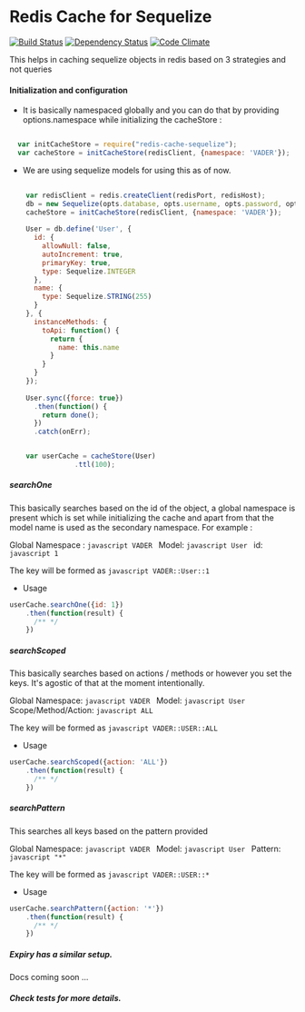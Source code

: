 # Redis Cache for Sequelize

[![Build Status](https://travis-ci.org/sladebot/redis-cache-sequelize.svg?branch=master)](https://travis-ci.org/sladebot/redis-cache-sequelize) [![Dependency Status](https://david-dm.org/sladebot/redis-cache-sequelize.svg)](https://david-dm.org/sladebot/redis-cache-sequelize.svg) [![Code Climate](https://codeclimate.com/github/sladebot/redis-cache-sequelize/badges/gpa.svg)](https://codeclimate.com/github/sladebot/redis-cache-sequelize)


This helps in caching sequelize objects in redis based on 3 strategies and not queries


#### Initialization and configuration

- It is basically namespaced globally and you can do that by providing options.namespace while initializing the cacheStore :

```javascript

  var initCacheStore = require("redis-cache-sequelize");
  var cacheStore = initCacheStore(redisClient, {namespace: 'VADER'});

```

- We are using sequelize models for using this as of now.

```javascript
	
	var redisClient = redis.createClient(redisPort, redisHost);
    db = new Sequelize(opts.database, opts.username, opts.password, opts);
    cacheStore = initCacheStore(redisClient, {namespace: 'VADER'});
    
    User = db.define('User', {
      id: {
        allowNull: false,
        autoIncrement: true,
        primaryKey: true,
        type: Sequelize.INTEGER
      }, 
      name: {
        type: Sequelize.STRING(255)
      }
    }, {
      instanceMethods: {
        toApi: function() {
          return {
            name: this.name
          }
        }
      }
    });
    
    User.sync({force: true})
      .then(function() {
        return done();
      })
      .catch(onErr);


	var userCache = cacheStore(User)
                .ttl(100);

```

##### searchOne

This basically searches based on the id of the object, a global namespace is present which is set while initializing the cache and apart from that the model name is used as the secondary namespace. For example : 

Global Namespace : ```javascript VADER ```
Model: ```javascript User ```
id: ```javascript 1 ```

The key will be formed as ```javascript VADER::User::1 ```

- Usage

```javascript
userCache.searchOne({id: 1})
    .then(function(result) {  
      /** */
    })
```

##### searchScoped

This basically searches based on actions / methods or however you set the keys. It's agostic of that at the moment intentionally.

Global Namespace:    ```javascript VADER ```
Model:               ```javascript User ```
Scope/Method/Action: ```javascript ALL ```

The key will be formed as ```javascript VADER::USER::ALL ```

- Usage

```javascript
userCache.searchScoped({action: 'ALL'})
    .then(function(result) {  
      /** */
    })
```

##### searchPattern

This searches all keys based on the pattern provided

Global Namespace:    ```javascript VADER ```
Model:               ```javascript User ```
Pattern:             ```javascript "*" ```

The key will be formed as ```javascript VADER::USER::* ```

- Usage

```javascript
userCache.searchPattern({action: '*'})
    .then(function(result) {  
      /** */
    })
```

##### Expiry has a similar setup. 

Docs coming soon ...


##### Check tests for more details. 
